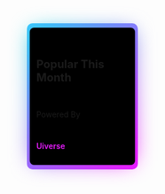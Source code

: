 <!DOCTYPE html>
<html lang="en">
<head>
    <meta charset="UTF-8">
    <meta name="viewport" content="width=device-width, initial-scale=1.0">
    <title>Document</title>
    <style>
        .card {
            position: relative;
            width: 166px;
            height: 224px;
            background-color: #000;
            display: flex;
            flex-direction: column;
            justify-content: end;
            padding: 12px;
            gap: 12px;
            border-radius: 8px;
            cursor: pointer;
        }
        .card::before {
        content: '';
        position: absolute;
        inset: 0;
        left: -5px;
        margin: auto;
        width: 200px;
        height: 264px;
        border-radius: 10px;
        background: linear-gradient(-45deg, #e81cff 0%, #40c9ff 100% );
        z-index: -10;
        pointer-events: none;
        transition: all 0.6s cubic-bezier(0.175, 0.885, 0.32, 1.275);
        }
        .card::after {
        content: "";
        z-index: -1;
        position: absolute;
        inset: 0;
        background: linear-gradient(-45deg, #fc00ff 0%, #00dbde 100% );
        transform: translate3d(0, 0, 0) scale(0.95);
        filter: blur(20px);
        }
        .heading {
        font-size: 20px;
        text-transform: capitalize;
        font-weight: 700;
        }
        .card p:not(.heading) {
        font-size: 14px;
        }
        .card p:last-child {
        color: #e81cff;
        font-weight: 600;
        }
        .card:hover::after {
        filter: blur(30px);
        }
        .card:hover::before {
        transform: rotate(-90deg) scaleX(1.34) scaleY(0.77);
        }
    </style>
</head>
<body>
    <div class="card">
        <p class="heading">
        Popular this month
        </p>
        <p>
        Powered By
        </p>
        <p>Uiverse
    </p></div>
</body>
</html>